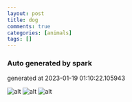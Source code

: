 ```yaml
---
layout: post
title: dog
comments: true
categories: [animals]
tags: []
---
```


### Auto generated by spark
generated at 2023-01-19 01:10:22.105943

![alt](http://wuld.ipdisk.co.kr:8000/list/HDD1/embedanimals/2023-01-19-dog/a.jpg)
![alt](http://wuld.ipdisk.co.kr:8000/list/HDD1/embedanimals/2023-01-19-dog/b.jpg)
![alt](http://wuld.ipdisk.co.kr:8000/list/HDD1/embedanimals/2023-01-19-dog/c.png)
